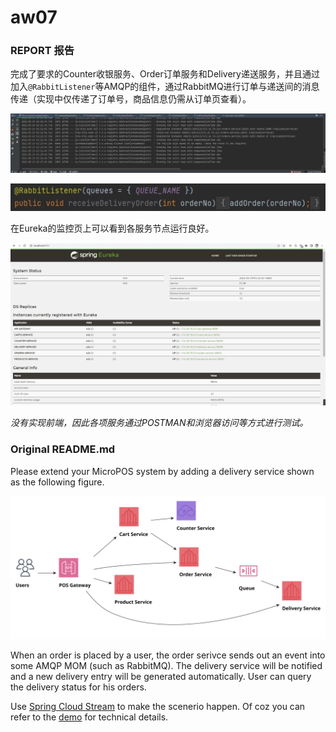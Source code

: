 # aw07

### REPORT 报告

完成了要求的Counter收银服务、Order订单服务和Delivery递送服务，并且通过加入`@RabbitListener`等AMQP的组件，通过RabbitMQ进行订单与递送间的消息传递（实现中仅传递了订单号，商品信息仍需从订单页查看）。

![1](images/1.jpg)

![2](images/2.jpg)

在Eureka的监控页上可以看到各服务节点运行良好。

![3](images/3.jpg)

*没有实现前端，因此各项服务通过POSTMAN和浏览器访问等方式进行测试。*



### Original README.md

Please extend your MicroPOS system by adding a delivery service shown as the following figure.

![](10-pos.svg)

When an order is placed by a user, the order serivce sends out an event into some AMQP MOM (such as RabbitMQ). The delivery service will be notified and a new delivery entry will be generated automatically. User can query the delivery status for his orders.

Use [Spring Cloud Stream](https://spring.io/projects/spring-cloud-stream) to make the scenerio happen. Of coz you can refer to the [demo](https://github.com/sa-spring/stream-loan) for technical details.